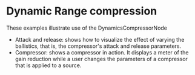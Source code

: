 # Dynamic Range compression

These examples illustrate use of the DynamicsCompressorNode

- Attack and release: shows how to visualize the effect of varying the ballistics, that is, the compressor's attack and release parameters.
- Compressor: shows a compressor in action. It displays a meter of the gain reduction while a user changes the parameters of a compressor that is applied to a source.
